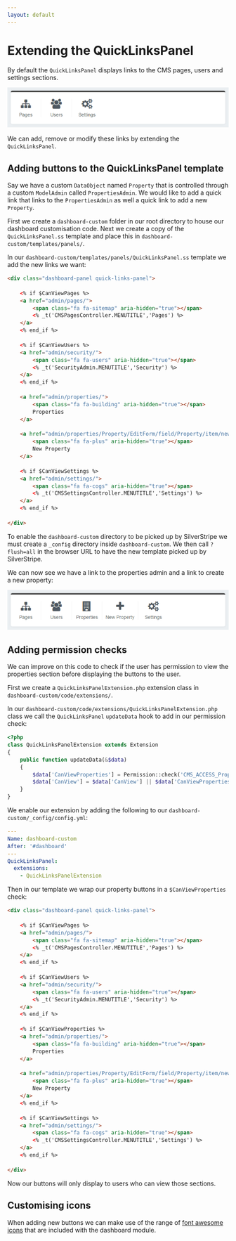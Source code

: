 ```yaml
---
layout: default
---
```


# Extending the QuickLinksPanel

By default the `QuickLinksPanel` displays links to the CMS pages, users and settings sections.

![Dashboard module QuickLinksPanel screenshot](images/dashboard-module-quick-links-panel.png)

We can add, remove or modify these links by extending the `QuickLinksPanel`.

## Adding buttons to the QuickLinksPanel template

Say we have a custom `DataObject` named `Property` that is controlled through a custom `ModelAdmin` called `PropertiesAdmin`. We would like to add a quick link that links to the `PropertiesAdmin` as well a quick link to add a new `Property`.

First we create a `dashboard-custom` folder in our root directory to house our dashboard customisation code. Next we create a copy of the `QuickLinksPanel.ss` template and place this in `dashboard-custom/templates/panels/`.

In our `dashboard-custom/templates/panels/QuickLinksPanel.ss` template we add the new links we want:

```html
<div class="dashboard-panel quick-links-panel">

    <% if $CanViewPages %>
    <a href="admin/pages/">
        <span class="fa fa-sitemap" aria-hidden="true"></span>
        <% _t('CMSPagesController.MENUTITLE','Pages') %>
    </a>
    <% end_if %>

    <% if $CanViewUsers %>
    <a href="admin/security/">
        <span class="fa fa-users" aria-hidden="true"></span>
        <% _t('SecurityAdmin.MENUTITLE','Security') %>
    </a>
    <% end_if %>

    <a href="admin/properties/">
        <span class="fa fa-building" aria-hidden="true"></span>
        Properties
    </a>

    <a href="admin/properties/Property/EditForm/field/Property/item/new">
        <span class="fa fa-plus" aria-hidden="true"></span>
        New Property
    </a>

    <% if $CanViewSettings %>
    <a href="admin/settings/">
        <span class="fa fa-cogs" aria-hidden="true"></span>
        <% _t('CMSSettingsController.MENUTITLE','Settings') %>
    </a>
    <% end_if %>

</div>
```

To enable the `dashboard-custom` directory to be picked up by SilverStripe we must create a `_config` directory inside `dashboard-custom`. We then call `?flush=all` in the browser URL to have the new template picked up by SilverStripe.

We can now see we have a link to the properties admin and a link to create a new property:

![Dashboard module customised QuickLinksPanel screenshot](images/dashboard-module-quick-links-panel-customised.png)

## Adding permission checks

We can improve on this code to check if the user has permission to view the properties section before displaying the buttons to the user.

First we create a `QuickLinksPanelExtension.php` extension class in `dashboard-custom/code/extensions/`.

In our `dashboard-custom/code/extensions/QuickLinksPanelExtension.php` class we call the `QuickLinksPanel` `updateData` hook to add in our permission check:

```php
<?php
class QuickLinksPanelExtension extends Extension
{
    public function updateData(&$data)
    {
        $data['CanViewProperties'] = Permission::check('CMS_ACCESS_PropertiesAdmin') && class_exists('PropertiesAdmin');
        $data['CanView'] = $data['CanView'] || $data['CanViewProperties'];
    }
}
```

We enable our extension by adding the following to our `dashboard-custom/_config/config.yml`:

```yml
---
Name: dashboard-custom
After: '#dashboard'
---
QuickLinksPanel:
  extensions:
    - QuickLinksPanelExtension
```

Then in our template we wrap our property buttons in a `$CanViewProperties` check:

```html
<div class="dashboard-panel quick-links-panel">

    <% if $CanViewPages %>
    <a href="admin/pages/">
        <span class="fa fa-sitemap" aria-hidden="true"></span>
        <% _t('CMSPagesController.MENUTITLE','Pages') %>
    </a>
    <% end_if %>

    <% if $CanViewUsers %>
    <a href="admin/security/">
        <span class="fa fa-users" aria-hidden="true"></span>
        <% _t('SecurityAdmin.MENUTITLE','Security') %>
    </a>
    <% end_if %>

    <% if $CanViewProperties %>
    <a href="admin/properties/">
        <span class="fa fa-building" aria-hidden="true"></span>
        Properties
    </a>

    <a href="admin/properties/Property/EditForm/field/Property/item/new">
        <span class="fa fa-plus" aria-hidden="true"></span>
        New Property
    </a>
    <% end_if %>

    <% if $CanViewSettings %>
    <a href="admin/settings/">
        <span class="fa fa-cogs" aria-hidden="true"></span>
        <% _t('CMSSettingsController.MENUTITLE','Settings') %>
    </a>
    <% end_if %>

</div>
```

Now our buttons will only display to users who can view those sections.

## Customising icons

When adding new buttons we can make use of the range of [font awesome icons](http://fontawesome.io/icons/) that are included with the dashboard module.
